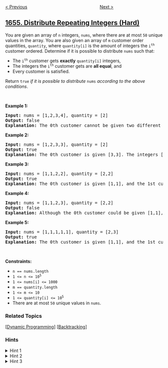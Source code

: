 <!--|This file generated by command(leetcode description); DO NOT EDIT.    |-->
<!--+----------------------------------------------------------------------+-->
<!--|@author    openset <openset.wang@gmail.com>                           |-->
<!--|@link      https://github.com/openset                                 |-->
<!--|@home      https://github.com/openset/leetcode                        |-->
<!--+----------------------------------------------------------------------+-->

[< Previous](../minimum-jumps-to-reach-home "Minimum Jumps to Reach Home")
　　　　　　　　　　　　　　　　
[Next >](../design-an-ordered-stream "Design an Ordered Stream")

## [1655. Distribute Repeating Integers (Hard)](https://leetcode.com/problems/distribute-repeating-integers "分配重复整数")

<p>You are given an array of <code>n</code> integers, <code>nums</code>, where there are at most <code>50</code> unique values in the array. You are also given an array of <code>m</code> customer order quantities, <code>quantity</code>, where <code>quantity[i]</code> is the amount of integers the <code>i<sup>th</sup></code> customer ordered. Determine if it is possible to distribute <code>nums</code> such that:</p>

<ul>
	<li>The <code>i<sup>th</sup></code> customer gets <strong>exactly</strong> <code>quantity[i]</code> integers,</li>
	<li>The integers the <code>i<sup>th</sup></code> customer gets are <strong>all equal</strong>, and</li>
	<li>Every customer is satisfied.</li>
</ul>

<p>Return <code>true</code><em> if it is possible to distribute </em><code>nums</code><em> according to the above conditions</em>.</p>

<p>&nbsp;</p>
<p><strong>Example 1:</strong></p>

<pre>
<strong>Input:</strong> nums = [1,2,3,4], quantity = [2]
<strong>Output:</strong> false
<strong>Explanation:</strong> The 0th customer cannot be given two different integers.
</pre>

<p><strong>Example 2:</strong></p>

<pre>
<strong>Input:</strong> nums = [1,2,3,3], quantity = [2]
<strong>Output:</strong> true
<strong>Explanation:</strong> The 0th customer is given [3,3]. The integers [1,2] are not used.
</pre>

<p><strong>Example 3:</strong></p>

<pre>
<strong>Input:</strong> nums = [1,1,2,2], quantity = [2,2]
<strong>Output:</strong> true
<strong>Explanation:</strong> The 0th customer is given [1,1], and the 1st customer is given [2,2].
</pre>

<p><strong>Example 4:</strong></p>

<pre>
<strong>Input:</strong> nums = [1,1,2,3], quantity = [2,2]
<strong>Output:</strong> false
<strong>Explanation:</strong> Although the 0th customer could be given [1,1], the 1st customer cannot be satisfied.</pre>

<p><strong>Example 5:</strong></p>

<pre>
<strong>Input:</strong> nums = [1,1,1,1,1], quantity = [2,3]
<strong>Output:</strong> true
<strong>Explanation:</strong> The 0th customer is given [1,1], and the 1st customer is given [1,1,1].
</pre>

<p>&nbsp;</p>
<p><strong>Constraints:</strong></p>

<ul>
	<li><code>n == nums.length</code></li>
	<li><code>1 &lt;= n &lt;= 10<sup>5</sup></code></li>
	<li><code>1 &lt;= nums[i] &lt;= 1000</code></li>
	<li><code>m == quantity.length</code></li>
	<li><code>1 &lt;= m &lt;= 10</code></li>
	<li><code>1 &lt;= quantity[i] &lt;= 10<sup>5</sup></code></li>
	<li>There are at most <code>50</code> unique values in <code>nums</code>.</li>
</ul>

### Related Topics
  [[Dynamic Programming](../../tag/dynamic-programming/README.md)]
  [[Backtracking](../../tag/backtracking/README.md)]

### Hints
<details>
<summary>Hint 1</summary>
Count the frequencies of each number. For example, if nums = [4,4,5,5,5], frequencies = [2,3].
</details>

<details>
<summary>Hint 2</summary>
Each customer wants all of their numbers to be the same. This means that each customer will be assigned to one number.
</details>

<details>
<summary>Hint 3</summary>
Use dynamic programming. Iterate through the numbers' frequencies, and choose some subset of customers to be assigned to this number.
</details>
